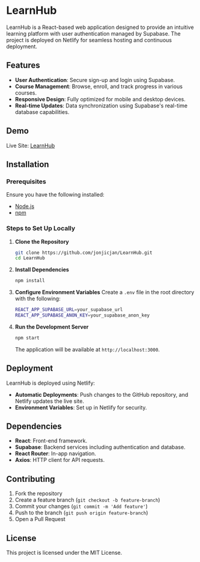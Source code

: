 # LearnHub

LearnHub is a React-based web application designed to provide an intuitive learning platform with user authentication managed by Supabase. The project is deployed on Netlify for seamless hosting and continuous deployment.

## Features

- **User Authentication**: Secure sign-up and login using Supabase.
- **Course Management**: Browse, enroll, and track progress in various courses.
- **Responsive Design**: Fully optimized for mobile and desktop devices.
- **Real-time Updates**: Data synchronization using Supabase's real-time database capabilities.

## Demo

Live Site: [LearnHub](https://jonjicjan.github.io/LearnHub/)

## Installation

### Prerequisites

Ensure you have the following installed:
- [Node.js](https://nodejs.org/)
- [npm](https://www.npmjs.com/)

### Steps to Set Up Locally

1. **Clone the Repository**
   ```sh
   git clone https://github.com/jonjicjan/LearnHub.git
   cd LearnHub
   ```
2. **Install Dependencies**
   ```sh
   npm install
   ```
3. **Configure Environment Variables**
   Create a `.env` file in the root directory with the following:
   ```sh
   REACT_APP_SUPABASE_URL=your_supabase_url
   REACT_APP_SUPABASE_ANON_KEY=your_supabase_anon_key
   ```
4. **Run the Development Server**
   ```sh
   npm start
   ```
   The application will be available at `http://localhost:3000`.

## Deployment

LearnHub is deployed using Netlify:
- **Automatic Deployments**: Push changes to the GitHub repository, and Netlify updates the live site.
- **Environment Variables**: Set up in Netlify for security.

## Dependencies

- **React**: Front-end framework.
- **Supabase**: Backend services including authentication and database.
- **React Router**: In-app navigation.
- **Axios**: HTTP client for API requests.

## Contributing

1. Fork the repository
2. Create a feature branch (`git checkout -b feature-branch`)
3. Commit your changes (`git commit -m 'Add feature'`)
4. Push to the branch (`git push origin feature-branch`)
5. Open a Pull Request

## License

This project is licensed under the MIT License.

